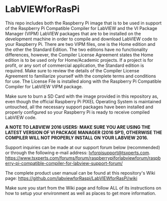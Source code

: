 # LabVIEWforRasPi
This repo includes both the Raspberry Pi image that is to be used in support of the Raspberry Pi Compatible Compiler for LabVIEW and the VI Package Manager (VIPM) LabVIEW packages that are to be installed on the development machine in order to compile and download LabVIEW code to your Raspberry Pi. There are two VIPM files, one is the Home edition and the other the Standard Edition. The two editions have no functionality differences, however, the Compiler License Agreement states the Home edition is to be used only for Home/Academic projects. If a project is for profit, or any sort of commercial application, the Standard edition is required. Make sure to review the details of the Compiler License Agreement to familiarize yourself with the complete terms and conditions for use. The License File is installed along with the Raspberry Pi Compatible Compiler for LabVIEW VIPM package.

Make sure to burn a SD Card with the image provided in this repository as, even though the official Raspberry Pi PIXEL Operating System is maintained untouched, all the necessary support packages have been installed and properly configured so your Raspberry Pi is ready to receive compiled LabVIEW code. 

**A NOTE TO LABVIEW 2016 USERS: MAKE SURE YOU ARE USING THE LATEST VERSION OF VI PACKAGE MANAGER (2016 SP1), OTHERWISE THE COMPILER WILL NOT PROPERLY INSTALL ON YOUR LABVIEW 2016.**

Support inquiries can be made at our support forum below (recommended) or through the following e-mail address: lvforpisupport@tsxperts.com.
https://www.tsxperts.com/forums/forum/raspberrypiforlabviewforum/raspberry-pi-compatible-compiler-for-labview-support-forum/

The complete product user manual can be found at this repository's Wiki page: https://github.com/labviewforRaspi/LabVIEWforRasPi/wiki

Make sure you start from the Wiki page and follow ALL of its instructions on how to setup your environment as well as places to get more information.